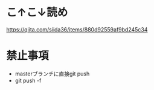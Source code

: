 # こ↑こ↓読め
https://qiita.com/siida36/items/880d92559af9bd245c34

# 禁止事項
 - masterブランチに直接git push
 - git push -f